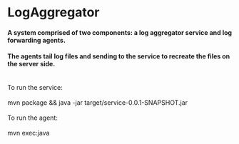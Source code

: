 # LogAggregator
#### A system comprised of two components: a log aggregator service and log forwarding agents. <BR/>
#### The agents tail log files and sending to the service to recreate the files on the server side. <BR />
<br />
To run the service: <BR/><BR />
mvn package && java -jar target/service-0.0.1-SNAPSHOT.jar <BR />
<BR />
To run the agent: <BR /><BR/>
 mvn exec:java

